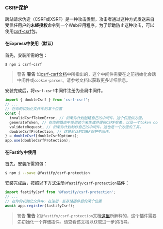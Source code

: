 ### CSRF保护

跨站请求伪造（CSRF或XSRF）是一种攻击类型，攻击者通过这种方式发送来自受信任用户的**未经授权**命令到一个Web应用程序。为了帮助防止这种攻击，可以使用[csrf-csrf](https://github.com/Psifi-Solutions/csrf-csrf)包。

#### 在Express中使用（默认）

首先，安装所需的包：

```bash
$ npm i csrf-csrf
```

> 警告 **警告** 如[csrf-csrf文档](https://github.com/Psifi-Solutions/csrf-csrf?tab=readme-ov-file#getting-started)中所指出的，这个中间件需要在之前初始化会话中间件或`cookie-parser`。请参考文档以获取更多详细信息。

安装完成后，将`csrf-csrf`中间件注册为全局中间件。

```typescript
import { doubleCsrf } from 'csrf-csrf';
// ...
// 在你的初始化文件中的某个位置
const {
  invalidCsrfTokenError, // 如果你计划创建自己的中间件，这个仅提供方便。
  generateToken, // 在你的路由中使用这个来生成并提供CSRF哈希，以及一个token cookie和token。
  validateRequest, // 如果你计划制作自己的中间件，这也是一个方便的工具。
  doubleCsrfProtection, // 这是默认的CSRF保护中间件。
} = doubleCsrf(doubleCsrfOptions);
app.use(doubleCsrfProtection);
```

#### 在Fastify中使用

首先，安装所需的包：

```bash
$ npm i --save @fastify/csrf-protection
```

安装完成后，按照以下方式注册`@fastify/csrf-protection`插件：

```typescript
import fastifyCsrf from '@fastify/csrf-protection';
// ...
// 在你的初始化文件中，在注册一些存储插件后的某个位置
await app.register(fastifyCsrf);
```

> 警告 **警告** 如`@fastify/csrf-protection`文档[这里](https://github.com/fastify/csrf-protection#usage)所解释的，这个插件需要先初始化一个存储插件。请查看该文档以获取进一步的指导。